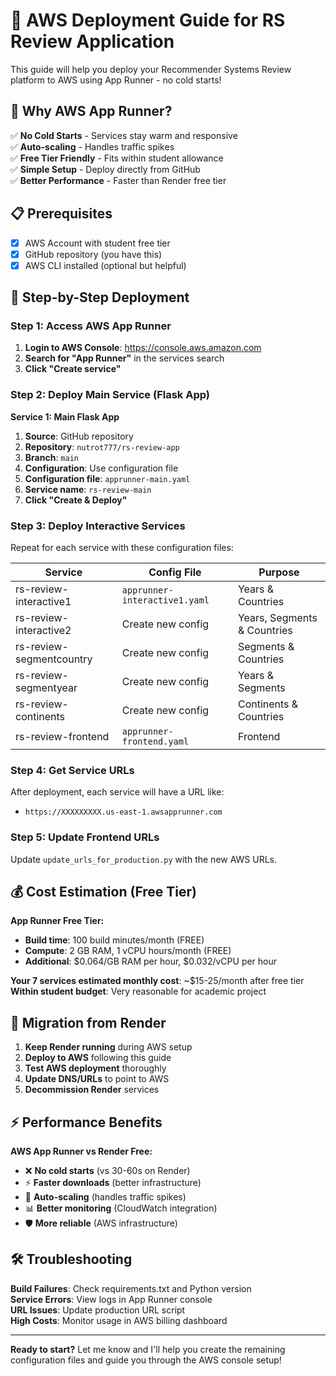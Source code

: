 # 🚀 AWS Deployment Guide for RS Review Application

This guide will help you deploy your Recommender Systems Review platform to AWS using App Runner - no cold starts!

## 🎯 **Why AWS App Runner?**

✅ **No Cold Starts** - Services stay warm and responsive  
✅ **Auto-scaling** - Handles traffic spikes  
✅ **Free Tier Friendly** - Fits within student allowance  
✅ **Simple Setup** - Deploy directly from GitHub  
✅ **Better Performance** - Faster than Render free tier  

## 📋 **Prerequisites**

- [x] AWS Account with student free tier
- [x] GitHub repository (you have this)
- [x] AWS CLI installed (optional but helpful)

## 🚀 **Step-by-Step Deployment**

### **Step 1: Access AWS App Runner**

1. **Login to AWS Console**: https://console.aws.amazon.com
2. **Search for "App Runner"** in the services search
3. **Click "Create service"**

### **Step 2: Deploy Main Service (Flask App)**

**Service 1: Main Flask App**
1. **Source**: GitHub repository
2. **Repository**: `nutrot777/rs-review-app`
3. **Branch**: `main`
4. **Configuration**: Use configuration file
5. **Configuration file**: `apprunner-main.yaml`
6. **Service name**: `rs-review-main`
7. **Click "Create & Deploy"**

### **Step 3: Deploy Interactive Services**

Repeat for each service with these configuration files:

| Service | Config File | Purpose |
|---------|-------------|---------|
| rs-review-interactive1 | `apprunner-interactive1.yaml` | Years & Countries |
| rs-review-interactive2 | Create new config | Years, Segments & Countries |
| rs-review-segmentcountry | Create new config | Segments & Countries |
| rs-review-segmentyear | Create new config | Years & Segments |
| rs-review-continents | Create new config | Continents & Countries |
| rs-review-frontend | `apprunner-frontend.yaml` | Frontend |

### **Step 4: Get Service URLs**

After deployment, each service will have a URL like:
- `https://XXXXXXXXX.us-east-1.awsapprunner.com`

### **Step 5: Update Frontend URLs**

Update `update_urls_for_production.py` with the new AWS URLs.

## 💰 **Cost Estimation (Free Tier)**

**App Runner Free Tier:**
- **Build time**: 100 build minutes/month (FREE)
- **Compute**: 2 GB RAM, 1 vCPU hours/month (FREE)
- **Additional**: $0.064/GB RAM per hour, $0.032/vCPU per hour

**Your 7 services estimated monthly cost**: ~$15-25/month after free tier
**Within student budget**: Very reasonable for academic project

## 🔄 **Migration from Render**

1. **Keep Render running** during AWS setup
2. **Deploy to AWS** following this guide
3. **Test AWS deployment** thoroughly
4. **Update DNS/URLs** to point to AWS
5. **Decommission Render** services

## ⚡ **Performance Benefits**

**AWS App Runner vs Render Free:**
- ❌ **No cold starts** (vs 30-60s on Render)
- ⚡ **Faster downloads** (better infrastructure)
- 🔄 **Auto-scaling** (handles traffic spikes)
- 📊 **Better monitoring** (CloudWatch integration)
- 🛡️ **More reliable** (AWS infrastructure)

## 🛠️ **Troubleshooting**

**Build Failures**: Check requirements.txt and Python version  
**Service Errors**: View logs in App Runner console  
**URL Issues**: Update production URL script  
**High Costs**: Monitor usage in AWS billing dashboard  

---

**Ready to start?** Let me know and I'll help you create the remaining configuration files and guide you through the AWS console setup!